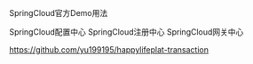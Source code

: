 SpringCloud官方Demo用法

SpringCloud配置中心
SpringCloud注册中心
SpringCloud网关中心


https://github.com/yu199195/happylifeplat-transaction
